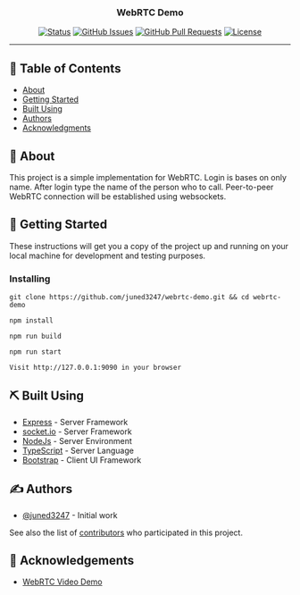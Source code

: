 <h3 align="center">WebRTC Demo</h3>

<div align="center">

[![Status](https://img.shields.io/badge/status-active-success.svg)]()
[![GitHub Issues](https://img.shields.io/github/issues/juned3247/webrtc-demo.svg)](https://github.com/juned3247/webrtc-demo/issues)
[![GitHub Pull Requests](https://img.shields.io/github/issues-pr/juned3247/webrtc-demo.svg)](https://github.com/juned3247/webrtc-demo/pulls)
[![License](https://img.shields.io/badge/license-MIT-blue.svg)](/LICENSE)

</div>

---

## 📝 Table of Contents

- [About](#about)
- [Getting Started](#getting_started)
- [Built Using](#built_using)
- [Authors](#authors)
- [Acknowledgments](#acknowledgement)

## 🧐 About <a name = "about"></a>
<p>
This project is a simple implementation for WebRTC. Login is bases on only name. After login type the name of the person who to call. Peer-to-peer WebRTC connection will be established using websockets.
</p>

## 🏁 Getting Started <a name = "getting_started"></a>

These instructions will get you a copy of the project up and running on your local machine for development and testing purposes.

### Installing

```
git clone https://github.com/juned3247/webrtc-demo.git && cd webrtc-demo
```
```
npm install
```
```
npm run build
```
```
npm run start
```
```
Visit http://127.0.0.1:9090 in your browser
```

## ⛏️ Built Using <a name = "built_using"></a>

- [Express](https://expressjs.com/) - Server Framework
- [socket.io](https://socket.io/) - Server Framework
- [NodeJs](https://nodejs.org/en/) - Server Environment
- [TypeScript](https://www.typescriptlang.org/) - Server Language
- [Bootstrap](https://getbootstrap.com/) - Client UI Framework

## ✍️ Authors <a name = "authors"></a>

- [@juned3247](https://github.com/juned3247) - Initial work

See also the list of [contributors](https://github.com/juned3247/webrtc-demo/contributors) who participated in this project.

## 🎉 Acknowledgements <a name = "acknowledgement"></a>

- [WebRTC Video Demo](https://www.tutorialspoint.com/webrtc/webrtc_video_demo.htm)
